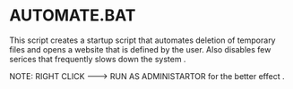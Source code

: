 # AUTOMATE.BAT
This script creates a startup script that automates deletion of temporary files and opens a website that is defined by the user.
Also disables few serices that frequently slows down the system .

NOTE: RIGHT CLICK ---> RUN AS ADMINISTARTOR for the better effect .
